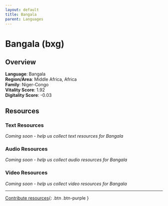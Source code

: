 ```yaml
---
layout: default
title: Bangala
parent: Languages
---
```


# Bangala (bxg)

## Overview

**Language**: Bangala  
**Region/Area**: Middle Africa, Africa  
**Family**: Niger-Congo  
**Vitality Score**: 1.92  
**Digitality Score**: -0.03  

## Resources

### Text Resources
*Coming soon - help us collect text resources for Bangala*

### Audio Resources
*Coming soon - help us collect audio resources for Bangala*

### Video Resources
*Coming soon - help us collect video resources for Bangala*

---

[Contribute resources](https://fairtrain.github.io/){: .btn .btn-purple }
